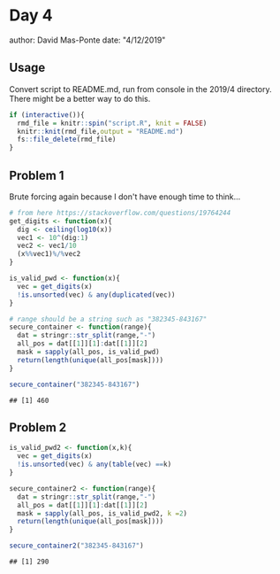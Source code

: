 # Day 4
author: David Mas-Ponte
date: "4/12/2019"
## Usage
Convert script to README.md, run from console in the 2019/4 directory.
There might be a better way to do this.


```r
if (interactive()){
  rmd_file = knitr::spin("script.R", knit = FALSE)
  knitr::knit(rmd_file,output = "README.md")
  fs::file_delete(rmd_file)
}
```

## Problem 1


Brute forcing again because I don't have enough time to think...



```r
# from here https://stackoverflow.com/questions/19764244
get_digits <- function(x){
  dig <- ceiling(log10(x))
  vec1 <- 10^(dig:1)
  vec2 <- vec1/10
  (x%%vec1)%/%vec2
}

is_valid_pwd <- function(x){
  vec = get_digits(x)
  !is.unsorted(vec) & any(duplicated(vec))
}

# range should be a string such as "382345-843167"
secure_container <- function(range){
  dat = stringr::str_split(range,"-")
  all_pos = dat[[1]][1]:dat[[1]][2]
  mask = sapply(all_pos, is_valid_pwd)
  return(length(unique(all_pos[mask])))
}

secure_container("382345-843167")
```

```
## [1] 460
```

## Problem 2


```r
is_valid_pwd2 <- function(x,k){
  vec = get_digits(x)
  !is.unsorted(vec) & any(table(vec) ==k)
}

secure_container2 <- function(range){
  dat = stringr::str_split(range,"-")
  all_pos = dat[[1]][1]:dat[[1]][2]
  mask = sapply(all_pos, is_valid_pwd2, k =2)
  return(length(unique(all_pos[mask])))
}

secure_container2("382345-843167")
```

```
## [1] 290
```

